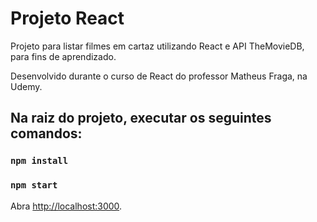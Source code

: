 # Projeto React

Projeto para listar filmes em cartaz utilizando React e API TheMovieDB, para fins de aprendizado.

Desenvolvido durante o curso de React do professor Matheus Fraga, na Udemy.

## Na raiz do projeto, executar os seguintes comandos:

### `npm install`
### `npm start`

Abra [http://localhost:3000](http://localhost:3000).


